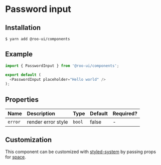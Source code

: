 # Password input

<!-- STORY -->

## Installation

```shell
$ yarn add @roo-ui/components
```

## Example

```js
import { PasswordInput } from '@roo-ui/components';

export default (
  <PasswordInput placeholder="Hello world" />
);
```

## Properties

| Name    | Description        | Type   | Default | Required? |
|:--------|:-------------------|:-------|:--------|:----------|
| `error` | render error style | `bool` | false   | -         |

## Customization

This component can be customized with [styled-system](https://github.com/jxnblk/styled-system) by passing props for [space](https://github.com/jxnblk/styled-system/blob/v2.2.5/README.md#space-responsive).

